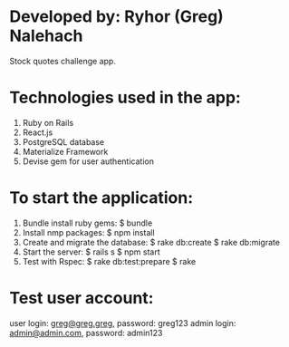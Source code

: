 # Developed by: Ryhor (Greg) Nalehach
Stock quotes challenge app.

# Technologies used in the app:
  1. Ruby on Rails
  2. React.js
  3. PostgreSQL database
  4. Materialize Framework
  5. Devise gem for user authentication

# To start the application:
  1. Bundle install ruby gems:
    $ bundle
  2. Install nmp packages:
    $ npm install
  3. Create and migrate the database:
    $ rake db:create
    $ rake db:migrate
  4. Start the server:
    $ rails s
    $ npm start
  5. Test with Rspec:
    $ rake db:test:prepare
    $ rake

# Test user account:
user login: greg@greg.greg, password: greg123
admin login: admin@admin.com, password: admin123
